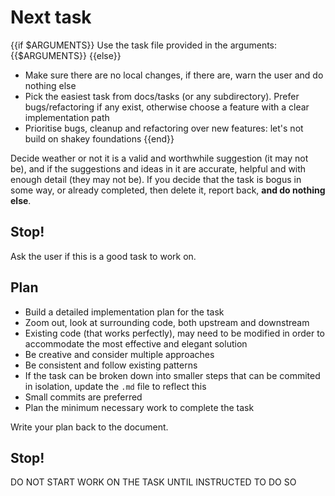 # Next task

{{if $ARGUMENTS}}
Use the task file provided in the arguments: {{$ARGUMENTS}}
{{else}}
- Make sure there are no local changes, if there are, warn the user and do nothing else
- Pick the easiest task from docs/tasks (or any subdirectory). Prefer bugs/refactoring if any exist, otherwise choose a feature with a clear implementation path
- Prioritise bugs, cleanup and refactoring over new features: let's not build on shakey foundations
{{end}}

Decide weather or not it is a valid and worthwhile suggestion (it may not be), and if the suggestions and ideas in it are accurate, helpful and with enough detail (they may not be).  If you decide that the task is bogus in some way, or already completed, then delete it, report back, **and do nothing else**.

## Stop!

Ask the user if this is a good task to work on.

## Plan

- Build a detailed implementation plan for the task
- Zoom out, look at surrounding code, both upstream and downstream
- Existing code (that works perfectly), may need to be modified in order to accommodate the most effective and elegant solution 
- Be creative and consider multiple approaches
- Be consistent and follow existing patterns 
- If the task can be broken down into smaller steps that can be commited in isolation, update the `.md` file to reflect this
- Small commits are preferred
- Plan the minimum necessary work to complete the task

Write your plan back to the document.

## Stop!

DO NOT START WORK ON THE TASK UNTIL INSTRUCTED TO DO SO
